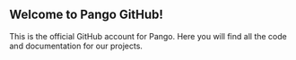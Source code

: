 ## Welcome to Pango GitHub!

This is the official GitHub account for Pango. Here you will find all the code and documentation for our projects.

